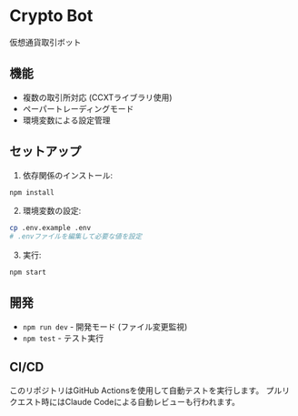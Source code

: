 # Crypto Bot

仮想通貨取引ボット

## 機能

- 複数の取引所対応 (CCXTライブラリ使用)
- ペーパートレーディングモード
- 環境変数による設定管理

## セットアップ

1. 依存関係のインストール:
```bash
npm install
```

2. 環境変数の設定:
```bash
cp .env.example .env
# .envファイルを編集して必要な値を設定
```

3. 実行:
```bash
npm start
```

## 開発

- `npm run dev` - 開発モード (ファイル変更監視)
- `npm test` - テスト実行

## CI/CD

このリポジトリはGitHub Actionsを使用して自動テストを実行します。
プルリクエスト時にはClaude Codeによる自動レビューも行われます。